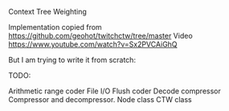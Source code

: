 Context Tree Weighting

Implementation copied from https://github.com/geohot/twitchctw/tree/master
Video https://www.youtube.com/watch?v=Sx2PVCAiGhQ

But I am trying to write it from scratch:

TODO:

Arithmetic range coder
File I/O
Flush coder
Decode compressor
Compressor and decompressor.
Node class
CTW class
